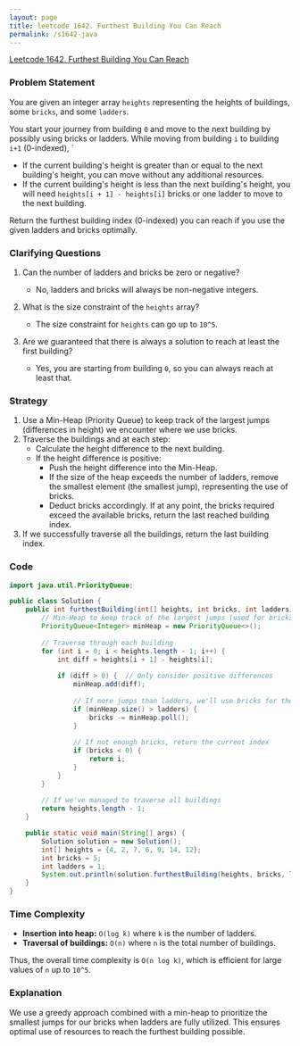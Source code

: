```yaml
---
layout: page
title: leetcode 1642. Furthest Building You Can Reach
permalink: /s1642-java
---
```

[Leetcode 1642. Furthest Building You Can Reach](https://algoadvance.github.io/algoadvance/l1642)
### Problem Statement

You are given an integer array `heights` representing the heights of buildings, some `bricks`, and some `ladders`.

You start your journey from building `0` and move to the next building by possibly using bricks or ladders. While moving from building `i` to building `i+1` (0-indexed), `

- If the current building's height is greater than or equal to the next building's height, you can move without any additional resources.
- If the current building's height is less than the next building's height, you will need `heights[i + 1] - heights[i]` bricks or one ladder to move to the next building.

Return the furthest building index (0-indexed) you can reach if you use the given ladders and bricks optimally.

### Clarifying Questions

1. Can the number of ladders and bricks be zero or negative? 
    - No, ladders and bricks will always be non-negative integers.
  
2. What is the size constraint of the `heights` array?
    - The size constraint for `heights` can go up to `10^5`.

3. Are we guaranteed that there is always a solution to reach at least the first building?
    - Yes, you are starting from building `0`, so you can always reach at least that.

### Strategy

1. Use a Min-Heap (Priority Queue) to keep track of the largest jumps (differences in height) we encounter where we use bricks.
2. Traverse the buildings and at each step:
    - Calculate the height difference to the next building.
    - If the height difference is positive:
        - Push the height difference into the Min-Heap.
        - If the size of the heap exceeds the number of ladders, remove the smallest element (the smallest jump), representing the use of bricks.
        - Deduct bricks accordingly. If at any point, the bricks required exceed the available bricks, return the last reached building index.
3. If we successfully traverse all the buildings, return the last building index.

### Code

```java
import java.util.PriorityQueue;

public class Solution {
    public int furthestBuilding(int[] heights, int bricks, int ladders) {
        // Min-Heap to keep track of the largest jumps (used for bricks)
        PriorityQueue<Integer> minHeap = new PriorityQueue<>();
        
        // Traverse through each building
        for (int i = 0; i < heights.length - 1; i++) {
            int diff = heights[i + 1] - heights[i];
            
            if (diff > 0) {  // Only consider positive differences
                minHeap.add(diff);
                
                // If more jumps than ladders, we'll use bricks for the smallest jump
                if (minHeap.size() > ladders) {
                    bricks -= minHeap.poll();
                }
                
                // If not enough bricks, return the current index
                if (bricks < 0) {
                    return i;
                }
            }
        }
        
        // If we've managed to traverse all buildings
        return heights.length - 1;
    }

    public static void main(String[] args) {
        Solution solution = new Solution();
        int[] heights = {4, 2, 7, 6, 9, 14, 12};
        int bricks = 5;
        int ladders = 1;
        System.out.println(solution.furthestBuilding(heights, bricks, ladders));  // Output: 4
    }
}
```

### Time Complexity

- **Insertion into heap:** `O(log k)` where `k` is the number of ladders.
- **Traversal of buildings:** `O(n)` where `n` is the total number of buildings.

Thus, the overall time complexity is `O(n log k)`, which is efficient for large values of `n` up to `10^5`.

### Explanation

We use a greedy approach combined with a min-heap to prioritize the smallest jumps for our bricks when ladders are fully utilized. This ensures optimal use of resources to reach the furthest building possible.
